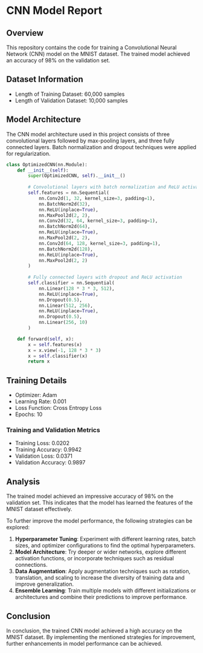 # CNN Model Report

## Overview

This repository contains the code for training a Convolutional Neural Network (CNN) model on the MNIST dataset. The trained model achieved an accuracy of 98% on the validation set.

## Dataset Information

- Length of Training Dataset: 60,000 samples
- Length of Validation Dataset: 10,000 samples

## Model Architecture

The CNN model architecture used in this project consists of three convolutional layers followed by max-pooling layers, and three fully connected layers. Batch normalization and dropout techniques were applied for regularization.

```python
class OptimizedCNN(nn.Module):
    def __init__(self):
        super(OptimizedCNN, self).__init__()
        
        # Convolutional layers with batch normalization and ReLU activation
        self.features = nn.Sequential(
            nn.Conv2d(1, 32, kernel_size=3, padding=1),
            nn.BatchNorm2d(32),
            nn.ReLU(inplace=True),
            nn.MaxPool2d(2, 2),
            nn.Conv2d(32, 64, kernel_size=3, padding=1),
            nn.BatchNorm2d(64),
            nn.ReLU(inplace=True),
            nn.MaxPool2d(2, 2),
            nn.Conv2d(64, 128, kernel_size=3, padding=1),
            nn.BatchNorm2d(128),
            nn.ReLU(inplace=True),
            nn.MaxPool2d(2, 2)
        )
        
        # Fully connected layers with dropout and ReLU activation
        self.classifier = nn.Sequential(
            nn.Linear(128 * 3 * 3, 512),
            nn.ReLU(inplace=True),
            nn.Dropout(0.5),
            nn.Linear(512, 256),
            nn.ReLU(inplace=True),
            nn.Dropout(0.5),
            nn.Linear(256, 10)
        )

    def forward(self, x):
        x = self.features(x)
        x = x.view(-1, 128 * 3 * 3)
        x = self.classifier(x)
        return x
```

## Training Details

- Optimizer: Adam
- Learning Rate: 0.001
- Loss Function: Cross Entropy Loss
- Epochs: 10

### Training and Validation Metrics

- Training Loss: 0.0202
- Training Accuracy: 0.9942
- Validation Loss: 0.0371
- Validation Accuracy: 0.9897

## Analysis

The trained model achieved an impressive accuracy of 98% on the validation set. This indicates that the model has learned the features of the MNIST dataset effectively. 

To further improve the model performance, the following strategies can be explored:

1. **Hyperparameter Tuning**: Experiment with different learning rates, batch sizes, and optimizer configurations to find the optimal hyperparameters.
2. **Model Architecture**: Try deeper or wider networks, explore different activation functions, or incorporate techniques such as residual connections.
3. **Data Augmentation**: Apply augmentation techniques such as rotation, translation, and scaling to increase the diversity of training data and improve generalization.
4. **Ensemble Learning**: Train multiple models with different initializations or architectures and combine their predictions to improve performance.

## Conclusion

In conclusion, the trained CNN model achieved a high accuracy on the MNIST dataset. By implementing the mentioned strategies for improvement, further enhancements in model performance can be achieved.
